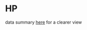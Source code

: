 # HP

data summary [here](https://nbviewer.jupyter.org/github/ivywze/HP/blob/gp-pages/data_summary.ipynb) for a clearer view
